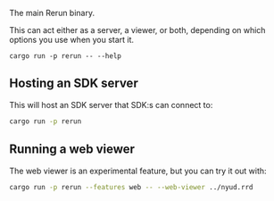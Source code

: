 The main Rerun binary.

This can act either as a server, a viewer, or both, depending on which options you use when you start it.

`cargo run -p rerun -- --help`

## Hosting an SDK server
This will host an SDK server that SDK:s can connect to:

```sh
cargo run -p rerun
```

## Running a web viewer
The web viewer is an experimental feature, but you can try it out with:

```sh
cargo run -p rerun --features web -- --web-viewer ../nyud.rrd
```
